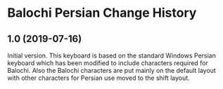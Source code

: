 Balochi Persian Change History
==============================

1.0 (2019-07-16)
----------------
Initial version.
This keyboard is based on the standard Windows Persian keyboard which has been modified to include 
characters required for Balochi. Also the Balochi characters are put mainly on the default layout 
with other characters for Persian use moved to the shift layout.

